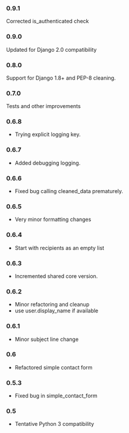 ### 0.9.1
Corrected is_authenticated check

### 0.9.0
Updated for Django 2.0 compatibility

### 0.8.0
Support for Django 1.8+ and PEP-8 cleaning.

### 0.7.0
Tests and other improvements

### 0.6.8
* Trying explicit logging key.

### 0.6.7
* Added debugging logging.

### 0.6.6
* Fixed bug calling cleaned_data prematurely.

### 0.6.5
* Very minor formatting changes

### 0.6.4
* Start with recipients as an empty list

### 0.6.3
* Incremented shared core version.

### 0.6.2
* Minor refactoring and cleanup
* use user.display_name if available

### 0.6.1
* Minor subject line change

### 0.6
* Refactored simple contact form

### 0.5.3
* Fixed bug in simple_contact_form

### 0.5
* Tentative Python 3 compatibility

